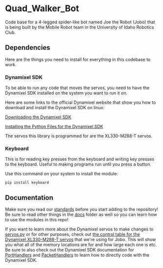 # Quad_Walker_Bot
Code base for a 4-legged spider-like bot named Joe the Robot (Jobo) that is being built by the Mobile Robot team in the University of Idaho Robotics Club.

## Dependencies

Here are the things you need to install for everything in this codebase to work.

### Dynamixel SDK

To be able to run any code that moves the servos, you need to have the Dynamixel SDK installed on the system you want to run it on.

Here are some links to the official Dynamixel website that show you how to download and install the Dynamixel SDK on linux:

[Downloading the Dynamixel SDK](https://emanual.robotis.com/docs/en/software/dynamixel/dynamixel_sdk/download/)

[Installing the Python Files for the Dynamixel SDK](https://emanual.robotis.com/docs/en/software/dynamixel/dynamixel_sdk/library_setup/python_linux/)

The servos this library is programmed for are the XL330-M288-T servos.

### Keyboard

This is for reading key presses from the keyboard and writing key presses to the keyboard. Useful to making programs run until you press a button.

Use this command on your system to install the module:

`pip install keyboard`

## Documentation

Make sure you read our [standards](/docs/standards.md) before you start adding to the repository!
Be sure to read other things in the [docs](/docs) folder as well so you can learn how to use the modules in this repo!

If you want to learn more about the Dynamixel servos to make changes to [servos.py](/src/robot_parts/servos.py) or for other purposes, check out [the control table for the Dynamixel XL330-M288-T servos](https://emanual.robotis.com/docs/en/dxl/x/xl330-m288/) that we're using for Jobo.
This will show you what all of the memory locations are for and how large each one is etc.
Be sure to also check out the Dynamixel SDK documentation for [PortHandlers](https://emanual.robotis.com/docs/en/software/dynamixel/dynamixel_sdk/api_reference/python/python_porthandler/)
and [PacketHandlers](https://emanual.robotis.com/docs/en/software/dynamixel/dynamixel_sdk/api_reference/python/python_packethandler/) to learn how to directly code with the Dynamixel SDK.

